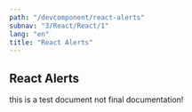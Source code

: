 ```yaml
---
path: "/devcomponent/react-alerts"
subnav: "3/React/React/1"
lang: "en"
title: "React Alerts"
---
```


## React Alerts

this is a test document not final documentation!

<reactalertexample />